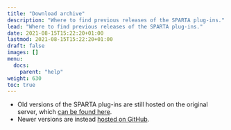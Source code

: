 ```yaml
---
title: "Download archive"
description: "Where to find previous releases of the SPARTA plug-ins."
lead: "Where to find previous releases of the SPARTA plug-ins."
date: 2021-08-15T15:22:20+01:00
lastmod: 2021-08-15T15:22:20+01:00
draft: false
images: []
menu: 
  docs:
    parent: "help"
weight: 630
toc: true
---
```


* Old versions of the SPARTA plug-ins are still hosted on the original server, which [can be found here](http://research.spa.aalto.fi/projects/sparta_vsts/download/).
* Newer versions are instead [hosted on GitHub](https://github.com/leomccormack/SPARTA/releases).
